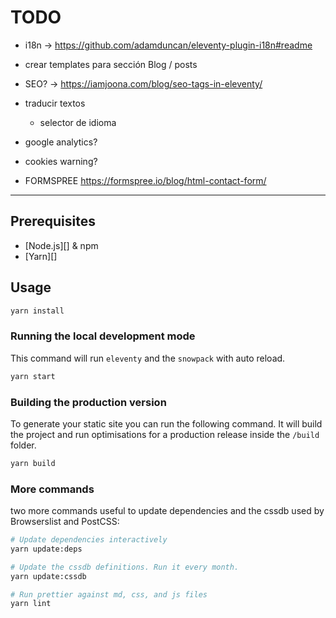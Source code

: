 # TODO

- i18n -> https://github.com/adamduncan/eleventy-plugin-i18n#readme
- crear templates para sección Blog / posts
- SEO? -> https://iamjoona.com/blog/seo-tags-in-eleventy/
- traducir textos
  - selector de idioma
- google analytics?
- cookies warning?

- FORMSPREE https://formspree.io/blog/html-contact-form/


---

## Prerequisites

- [Node.js][] & npm
- [Yarn][]

## Usage

```bash
yarn install
```

### Running the local development mode

This command will run `eleventy` and the `snowpack` with auto reload.

```bash
yarn start
```

### Building the production version

To generate your static site you can run the following command. It will build the project and run optimisations for a production release inside the `/build` folder.

```bash
yarn build
```

### More commands

two more commands useful to update dependencies and the cssdb used by Browserslist and PostCSS:

```bash
# Update dependencies interactively
yarn update:deps

# Update the cssdb definitions. Run it every month.
yarn update:cssdb

# Run prettier against md, css, and js files
yarn lint
```
